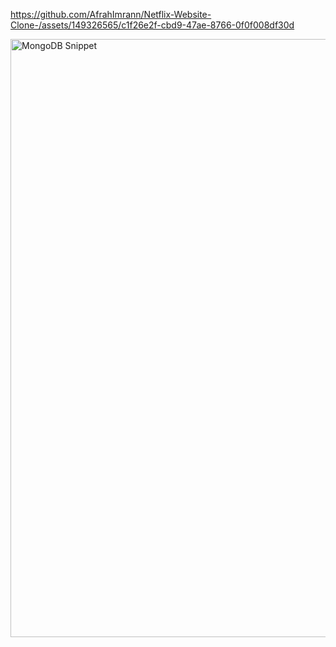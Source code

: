 
https://github.com/AfrahImrann/Netflix-Website-Clone-/assets/149326565/c1f26e2f-cbd9-47ae-8766-0f0f008df30d

<img width="957" alt="MongoDB Snippet" src="https://github.com/AfrahImrann/Netflix-Website-Clone-/assets/149326565/b452da19-1e6d-4db0-b785-5cfca866896e">

